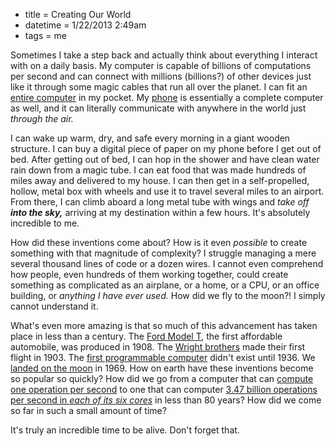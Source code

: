 * title = Creating Our World
* datetime = 1/22/2013 2:49am
* tags = me

Sometimes I take a step back and actually think about everything I interact with on a daily basis. My computer is capable of billions of computations per second and can connect with millions (billions?) of other devices just like it through some magic cables that run all over the planet. I can fit an [entire computer](http://www.raspberrypi.org/) in my pocket. My [phone](https://play.google.com/store/devices/details/Galaxy_Nexus_HSPA?id=galaxy_nexus_hspa&hl=en) is essentially a complete computer as well, and it can literally communicate with anywhere in the world just *through the air.*

I can wake up warm, dry, and safe every morning in a giant wooden structure. I can buy a digital piece of paper on my phone before I get out of bed. After getting out of bed, I can hop in the shower and have clean water rain down from a magic tube. I can eat food that was made hundreds of miles away and delivered to my house. I can then get in a self-propelled, hollow, metal box with wheels and use it to travel several miles to an airport. From there, I can climb aboard a long metal tube with wings and *take off **into the sky,*** arriving at my destination within a few hours. It's absolutely incredible to me.

How did these inventions come about? How is it even *possible* to create something with that magnitude of complexity? I struggle managing a mere several thousand lines of code or a dozen wires. I cannot even comprehend how people, even hundreds of them working together, could create something as complicated as an airplane, or a home, or a CPU, or an office building, or *anything I have ever used.* How did we fly to the moon?! I simply cannot understand it.

What's even more amazing is that so much of this advancement has taken place in less than a century. The [Ford Model T](http://en.wikipedia.org/wiki/Model_T), the first affordable automobile, was produced in 1908. The [Wright brothers](http://en.wikipedia.org/wiki/Wright_Brothers#Flights) made their first flight in 1903. The [first programmable computer](http://www.computerhope.com/issues/ch000984.htm) didn't exist until 1936. We [landed on the moon](http://en.wikipedia.org/wiki/Apollo_11) in 1969. How on earth have these inventions become so popular so quickly? How did we go from a computer that can [compute one operation per second](http://www.computerhope.com/jargon/z/z1.htm) to one that can computer [3.47 billion operations per second in *each of its six cores*](http://en.wikipedia.org/wiki/List_of_Intel_Core_i7_microprocessors#.22Gulftown.22_.2832_nm.29) in less than 80 years? How did we come so far in such a small amount of time?

It's truly an incredible time to be alive. Don't forget that.
